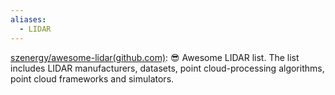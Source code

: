 ```yaml
---
aliases:
  - LIDAR
---
```



[szenergy/awesome-lidar(github.com)](https://github.com/szenergy/awesome-lidar): 😎 Awesome LIDAR list. The list includes LIDAR manufacturers, datasets, point cloud-processing algorithms, point cloud frameworks and simulators.















